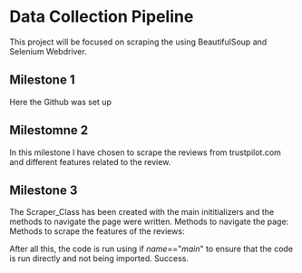 # Data Collection Pipeline

This project will be focused on scraping the using BeautifulSoup and Selenium Webdriver. 

## Milestone 1

Here the Github was set up

## Milestomne 2

In this milestone I have chosen to scrape the reviews from trustpilot.com and different features related to the review.

## Milestone 3

The Scraper_Class has been created with the main inititializers and the methods to navigate the page were written. 
Methods to navigate the page: 
Methods to scrape the features of the reviews:

After all this, the code is run using if _name_=="_main_" to ensure that the code is run directly and not being imported. Success.
